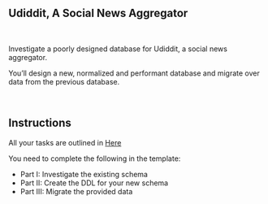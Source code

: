 ## Udiddit, A Social News Aggregator

<br>

Investigate a poorly designed database for Udiddit, a social news aggregator.

You’ll design a new, normalized and performant database and migrate over data from the previous database.

<br>

## Instructions

All your tasks are outlined in [Here](https://github.com/JinaKim77/PostgreSQL-project/blob/main/udiddit-a-social-news-aggregator.pdf)

You need to complete the following in the template:

* Part I: Investigate the existing schema
* Part II: Create the DDL for your new schema
* Part III: Migrate the provided data


